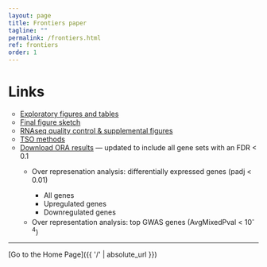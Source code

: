 ```yaml
---
layout: page
title: Frontiers paper
tagline: ""
permalink: /frontiers.html
ref: frontiers
order: 1
---
```


# Links

<ul style="list-style-type:circle;">
  <li><a href = "https://tsoleary.github.io/rna_seq/cahan/scripts/tso_analysis.html" target="_blank" >Exploratory figures and tables</a></li>
  <li><a href = "https://tsoleary.github.io/rna_seq/cahan/results/final_figs.html" target="_blank">Final figure sketch</a></li>
  <li><a href = "https://tsoleary.github.io/rna_seq/cahan/results/whole_body_heat_cold_shock_report.html" target="_blank">RNAseq quality control & supplemental figures</a></li>
  <li><a href = "https://tsoleary.github.io/rna_seq/cahan/writing/methods_tso.html" target="_blank">TSO methods</a></li>
  <li><a href="https://tsoleary.github.io/rna_seq/cahan/results/ORA.zip" download>Download ORA results</a> &mdash; updated to include all gene sets with an FDR < 0.1</li>
  <ul>
    <li>Over represenation analysis: differentially expressed genes (padj < 0.01)</li>
    <ul>
      <li>All genes</li>
      <li>Upregulated genes</li>
      <li>Downregulated genes</li>
    </ul>
    <li>Over representation analysis: top GWAS genes (AvgMixedPval < 10<sup>-4</sup>)</li>
  </ul>
</ul>

---

[Go to the Home Page]({{ '/' | absolute_url }})
